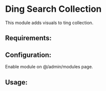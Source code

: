 Ding Search Collection
==========

This module adds visuals to ting collection.

## Requirements:

## Configuration:
Enable module on @/admin/modules page.

## Usage:
